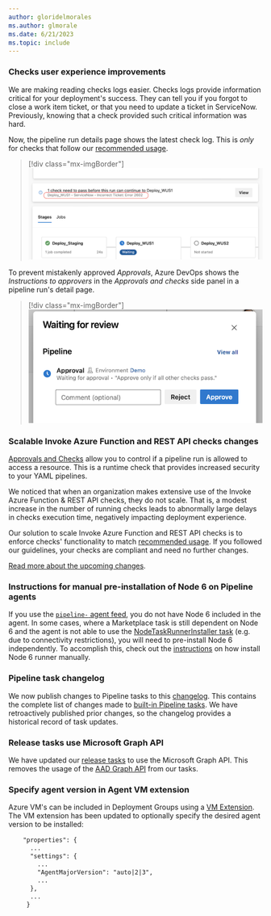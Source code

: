 ```yaml
---
author: gloridelmorales
ms.author: glmorale
ms.date: 6/21/2023
ms.topic: include
---
```


### Checks user experience improvements

We are making reading checks logs easier. Checks logs provide information critical for your deployment's success. They can tell you if you forgot to close a work item ticket, or that you need to update a ticket in ServiceNow. Previously, knowing that a check provided such critical information was hard.

Now, the pipeline run details page shows the latest check log. This is _only_ for checks that follow our [recommended usage](https://learn.microsoft.com/azure/devops/pipelines/process/invoke-checks).

> [!div class="mx-imgBorder"]
> ![Image showing latest check log.](../../media/223-pipelines-01.png "showing latest check log")

To prevent mistakenly approved _Approvals_, Azure DevOps shows the _Instructions to approvers_ in the _Approvals and checks_ side panel in a pipeline run's detail page.

> [!div class="mx-imgBorder"]
> ![Waiting for pipeline review image.](../../media/223-pipelines-02.png "image showing waiting for pipeline")


### Scalable Invoke Azure Function and REST API checks changes

[Approvals and Checks](https://learn.microsoft.com/azure/devops/pipelines/process/approvals) allow you to control if a pipeline run is allowed to access a resource. This is a runtime check that provides increased security to your YAML pipelines.

We noticed that when an organization makes extensive use of the Invoke Azure Function & REST API checks, they do not scale. That is, a modest increase in the number of running checks leads to abnormally large delays in checks execution time, negatively impacting deployment experience.

Our solution to scale Invoke Azure Function and REST API checks is to enforce checks' functionality to match [recommended usage](https://learn.microsoft.com/azure/devops/pipelines/process/invoke-checks). If you followed our guidelines, your checks are compliant and need no further changes.

[Read more about the upcoming changes](https://devblogs.microsoft.com/devops/updates-to-approvals-and-checks/).

### Instructions for manual pre-installation of Node 6 on Pipeline agents

If you use the [`pipeline-` agent feed](https://github.com/microsoft/azure-pipelines-agent/blob/master/docs/node6.md), you do not have Node 6 included in the agent. In some cases, where a Marketplace task is still dependent on Node 6 and the agent is not able to use the [NodeTaskRunnerInstaller task](https://learn.microsoft.com/azure/devops/release-notes/2023/pipelines/sprint-218-update#node-runner-download-task) (e.g. due to connectivity restrictions), you will need to pre-install Node 6 independently. To accomplish this, check out the [instructions](https://github.com/microsoft/azure-pipelines-agent/blob/master/docs/noderunner.md) on how install Node 6 runner manually.

### Pipeline task changelog

We now publish changes to Pipeline tasks to this [changelog](https://github.com/microsoft/azure-pipelines-tasks/releases). This contains the complete list of changes made to [built-in Pipeline tasks](https://learn.microsoft.com/azure/devops/pipelines/tasks/reference/?view=azure-pipelines). We have retroactively published prior changes, so the changelog provides a historical record of task updates.

### Release tasks use Microsoft Graph API

We have updated our [release tasks](https://learn.microsoft.com/azure/devops/pipelines/tasks/reference/?view=azure-pipelines#deploy-tasks) to use the Microsoft Graph API. This removes the usage of the [AAD Graph API](https://techcommunity.microsoft.com/t5/microsoft-entra-azure-ad-blog/azure-ad-change-management-simplified/ba-p/2967456) from our tasks.

### Specify agent version in Agent VM extension

Azure VM's can be included in Deployment Groups using a [VM Extension](https://learn.microsoft.com/azure/devops/pipelines/release/deployment-groups/howto-provision-deployment-group-agents?view=azure-devops#install-the-azure-pipelines-agent-azure-vm-extension-using-an-arm-template). The VM extension has been updated to optionally specify the desired agent version to be installed:
```
    "properties": {
      ...
      "settings": {
        ...
        "AgentMajorVersion": "auto|2|3",
        ...
      },
      ...
     }
```
